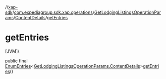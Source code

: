 //[xap-sdk](../../../../index.md)/[com.expediagroup.sdk.xap.operations](../../index.md)/[GetLodgingListingsOperationParams](../index.md)/[ContentDetails](index.md)/[getEntries](get-entries.md)

# getEntries

[JVM]\

public final [EnumEntries](https://kotlinlang.org/api/latest/jvm/stdlib/kotlin.enums/-enum-entries/index.html)&lt;[GetLodgingListingsOperationParams.ContentDetails](index.md)&gt;[getEntries](get-entries.md)()
